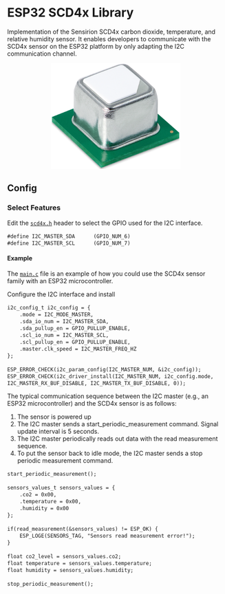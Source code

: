 # ESP32 SCD4x Library
Implementation of the Sensirion SCD4x carbon dioxide, temperature, and relative humidity sensor. It enables developers to communicate with the SCD4x sensor on the ESP32 platform by only adapting the I2C communication channel.

[<center><img src="images/SCD4x.png" width="300px"></center>](images/SCD4x.png)

## Config
### Select Features
Edit the [`scd4x.h`](scd4x.h) header to select the GPIO used for the I2C interface.
```
#define I2C_MASTER_SDA      (GPIO_NUM_6)
#define I2C_MASTER_SCL      (GPIO_NUM_7)
```

#### Example
The [`main.c`](main.c) file is an example of how you could use the SCD4x sensor family with an ESP32 microcontroller.

Configure the I2C interface and install

```
i2c_config_t i2c_config = {
    .mode = I2C_MODE_MASTER,
    .sda_io_num = I2C_MASTER_SDA,
    .sda_pullup_en = GPIO_PULLUP_ENABLE,
    .scl_io_num = I2C_MASTER_SCL,
    .scl_pullup_en = GPIO_PULLUP_ENABLE,
    .master.clk_speed = I2C_MASTER_FREQ_HZ
};

ESP_ERROR_CHECK(i2c_param_config(I2C_MASTER_NUM, &i2c_config));
ESP_ERROR_CHECK(i2c_driver_install(I2C_MASTER_NUM, i2c_config.mode, I2C_MASTER_RX_BUF_DISABLE, I2C_MASTER_TX_BUF_DISABLE, 0));
```

The typical communication sequence between the I2C master (e.g., an ESP32 microcontroller) and the SCD4x sensor is as follows:
1. The sensor is powered up
2. The I2C master sends a start_periodic_measurement command. Signal update interval is 5 seconds.
3. The I2C master periodically reads out data with the read measurement sequence.
4. To put the sensor back to idle mode, the I2C master sends a stop periodic measurement command.

```
start_periodic_measurement();

sensors_values_t sensors_values = {
    .co2 = 0x00,
    .temperature = 0x00,
    .humidity = 0x00
};

if(read_measurement(&sensors_values) != ESP_OK) {
    ESP_LOGE(SENSORS_TAG, "Sensors read measurement error!");
}

float co2_level = sensors_values.co2;
float temperature = sensors_values.temperature;
float humidity = sensors_values.humidity;

stop_periodic_measurement();
```
